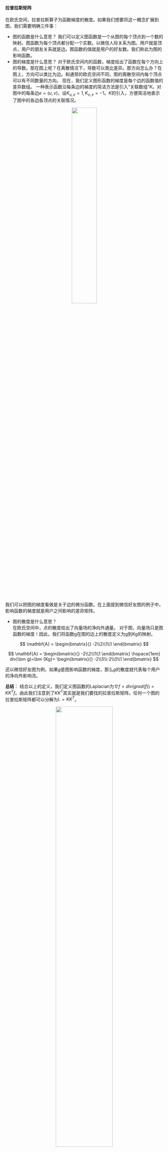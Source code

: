 

#### 拉普拉斯矩阵
在欧氏空间，拉普拉斯算子为函数梯度的散度。如果我们想要将这一概念扩展到图，我们需要明确三件事：

- 图的函数是什么意思？
	我们可以定义图函数是一个从图的每个顶点到一个数的映射。图函数为每个顶点都分配一个实数。以微信人际关系为图。用户就是顶点，用户的朋友关系就是边。图函数的值就是用户的好友数。我们称此为图的影响函数。
- 图的梯度是什么意思？
	对于欧氏空间内的函数，梯度给出了函数在每个方向上的导数。那在图上呢？在离散情况下，导数可以类比差异。那方向怎么办？在图上，方向可以类比为边。和通常的欧氏空间不同，图的离散空间内每个顶点可以有不同数量的方向。 现在，我们定义图形函数的梯度是每个边的函数值的差异数组。 一种表示函数沿每条边的梯度的简洁方法是引入“关联数组”$K$。对图中的每条边$e=(u,v)$，设$K_{u,e}=1,K_{v,e}=-1$。$K$的引入，方便简洁地表示了图中的各边各顶点的关联情况。

<div  align="center">    
<img src="https://gitee.com//dominic_z/markdown_picbed/raw/master/img/1.png" width = "40%"/>
</div>

我们可以把图的梯度看做是关于边的微分函数。在上面提到微信好友图的例子中，影响函数的梯度就是用户之间影响的差异矩阵。

- 图的散度是什么意思？  
在欧氏空间中，点的散度给出了向量场的净向外通量。  对于图，向量场只是图函数的梯度！因此，我们将函数g在图的边上的散度定义为g到Kg的映射。

$$ \mathbf{A} = 
\begin{bmatrix}{}
-2\\2\\1\\1
\end{bmatrix}  
$$

$$
\mathbf{A} = 
\begin{bmatrix}{}
-2\\2\\1\\1
\end{bmatrix} 
\hspace{1em}
div(\bm g)=\bm {Kg}=
\begin{bmatrix}{}
-2\\5\\-2\\0\\1
\end{bmatrix}
$$

还以微信好友图为例，如果$g$是图影响函数的梯度，那么$g$的散度就代表每个用户的净向外影响流。

**总结**：  结合以上的定义，我们定义图函数的Laplacian为$\nabla f = div(grad(f))=KK^Tf$。由此我们注意到了$KK^T$其实就是我们要找的拉普拉斯矩阵。任何一个图的拉普拉斯矩阵都可以分解为$L=KK^T$。

<div  align="center">    
<img src="https://gitee.com//dominic_z/markdown_picbed/raw/master/img/2.png" width = "60%"/>
</div>

绿色圈起来的其实恰好就是顶点的度。一旦我们注意到这点，我们就可以得到了最常见的拉普拉斯矩阵的定义：$L=D-W$，而$W$就是邻接矩，$D$是度数矩阵。

**启发**:拉普拉斯矩阵能告诉我们什么信息呢？  对于连续空间，它是函数的二阶导数。因此，它可以反映函数在其域上的“平滑”程度。 对于图函数，这个矩阵也一样。也就是说，图函数的Laplacian决定了图函数的“光滑”程度。那是什么意思？  

在图上，对于光滑函数它的值从一个顶点到另一个相邻顶点之间变化不大。但是对于不连通的顶点，值跳跃是正常的，但是只要两顶点连通就不应变化很大。如何用数学表达式来描述呢？如：$\sum_{u~v}w_{uv}(f(u)-f(v))^2$。$w$表示边权重。如果$w$增大，那么$(f(u)-f(v))^2$势必减小。以上提到的等价于图函数的$Dirichlet \quad energy$。表达式为：$E(f)=\frac{1}{2}\sum_{u~v}w_{uv}(f(u)-f(v))^2=\Vert K^Tf \Vert^2=f^TLf$。根据拉普拉斯矩阵定义可得：

$$
f^{T}Lf=f^{T}Df-f^{T}Wf=\sum_{i=1}^{n}d_{i}f^{2}\left(v_{i}\right)-\sum_{i,j=1}^{n}w_{ij}f\left(v_{i}\right)f\left(v_{j}\right)\\=\frac{1}{2}\left(\sum_{i=1}^{n}d_{i}f^{2}\left(v_{i}\right)-2\sum_{i,j=1}^{n}w_{ij}f\left(v_{i}\right)f\left(v_{j}\right)+\sum_{j=1}^{n}d_{j}f^{2}\left(v_{j}\right)\right)\\=\frac{1}{2}\sum_{i,j=1}^{n}w_{ij}\left(f\left(v_{i}\right)-f\left(v_{j}\right)\right)^{2}
$$
#### 微分坐标（拉普拉斯坐标）
指定$G=(V,E)$是一个三维模型，其中$V$是三维模型的所有顶点，$E$是边集合，$V_i$表示衣蛾顶点，$V_j$表示此顶点邻接顶点。微分坐标：$\delta_i = v_i-\frac{1}{d_i} \sum_{j \in N(i)} v_j$  

若要计算微分坐标，可以用原坐标乘以一个$V\times V$大小的矩阵L来获得。其中矩阵$L$表示如下：
\[
L_{ij}=
\begin{cases}
1 \quad i=j\\
-\frac{1}{d_i} \quad j\in {j:(i,j)\in E}\\
0 \quad \text{其他}
\end{cases}
\]

这个拉普拉斯矩阵是奇异的，矩阵的秩为$n-k$其中，$k$是三维模型的连通体数量。因此，如果已知微分坐标的拉普拉斯矩阵，需要得到所有顶点的坐标。就必须给定大于$k$个顶点的坐标，然后才能求解出其余顶点的坐标。这些顶点就是所谓的"锚点"。

#### 拉普拉斯变形过程
- 数学原理
拉普拉斯变形的核心理念是把顶点的坐标从欧几里得空间转变到微分坐标空间。因为微分坐标是个局部坐标，从而保持微分坐标不变，就保持了三维模型局部细节不变。进而在满足用户交互改变的三维模型一部分顶点的位置条件下，再把三维模型的微分坐标恢复为欧几里得坐标，从而完成整个变形过程。

- 计算微分坐标 
$$\bm {\Delta = L(V)}$$
$L$表示拉普拉斯算子。该算法采用基于顶点度数的拉普拉斯矩阵$\bm {L=D-A}$;$\bm D$即度数矩阵，$\bm A$即邻接矩阵。

- 移动手柄得到变形手柄上顶点新的坐标
$$
\bm {v'_i =u_i}
$$
$\bm{u}$表示手柄顶点新位置,$\bm{v}$表示顶点新的位置

- 根据微分坐标和手柄上顶点的新位置，用最小二乘法计算其余顶点的位置
$$
\bm{V}=\arg_{v'}\min(||\bm{L(V')-\Delta}||^2+\sum_{i \in C}||\bm {v'_{i}-u_{i} }||)
$$

- 解超静定线性系统
$$
\bm {AV'}=\left[ \begin{matrix}\bm{ L }\\\bm{ H }\end{matrix}\right] V'= \left[ \begin{matrix} \bm {\Delta'} \\\bm { h} \end{matrix}\right] = b
$$

$H$是$m×n$阶矩阵，$H$的每一行只有一个非零元素，其值为对应的约束权值。m就是添加的锚点个数，n是所有顶点个数。  
因为A 不是一个方阵，不能直接求解。需要乘以一个转置变为方阵再求：
$$
\bm {A^TAx=A^T}b\\
x=\bm{(A^TA)^{-1}A^T}b
$$

求解逆矩阵比较困难，用Cholesky分解加速求解。$A^TA$分解为$A^TA=R^TR$，R是一个上三角阵。



#### 实现细节
$$
\arg\min(||\bm{L(V')}-\bm{\Delta}||^2+\sum_{i \in C}||\bm {v'_{i}}-\bm {u_{i} }||^2)
$$

为了方便推导，不考虑加入手柄。加入手柄无非就是在拉普拉斯矩阵下方加上几行。原理是一样的。
$$
\arg\min(||\bm{L(V')}-\bm{\Delta}||^2)
$$
设拉普拉斯矩阵$L$为：
\[ 
\bm{L} =
\begin{bmatrix}{}
a_{11} & a_{12} & \dots & a_{1n}\\
a_{21} & a_{22} & \dots & a_{2n}\\
\dots  & \dots  & \ddots& \dots \\
a_{n1} & a_{n2} & \dots & a_{nn}
\end{bmatrix}
\]
\[ 
\bm{V'} =
\begin{bmatrix}{}
v'_1\\
v'_2\\
\vdots \\
v'_n
\end{bmatrix}
\]
为方便标记，设$\bm{\Delta} = \bm{y}$

$$
||\bm{L(V')}-\bm{\Delta}||^2=\sum_{i=1}^n(\sum_{j=1}^na_{ij}v'_j-y_i)^2
$$
我们可以通过对$v'$求导并让结果等于0，来求得最小误差：
$$
\frac{\partial(||\bm{L(V')}-\bm{\Delta}||^2)}{\partial v'_k}=\sum_{i=1}^n2(\sum_{j=1}^na_{ij}v'_j-y_i)a_{ik}=0
$$
对$k=1,2,\dots ,n$上式中的$n$个等式等价于矩阵方程：
$$
(\bm{LV'}-\bm{y})^T\bm{L}=0
$$
等价于：
$$
\bm {L}^T(\bm{LV'}-\bm{y})=0
$$
即：
$$
\bm {L}^T\bm{LV'}=\bm{L}^T\bm{y}
$$
因为$\bm{L^TL}$正定矩阵，所有$(\bm{L^TL})^{-1}$存在。所以解：
$$
\bm{V'}=((\bm{L^TL})^{-1}\bm{L}^T)\bm{y}
$$



#### 实验结果

<div  align="center">    
<img src="https://gitee.com//dominic_z/markdown_picbed/raw/master/img/100.png"  width = "40%"/>
<img src="https://gitee.com//dominic_z/markdown_picbed/raw/master/img/200.png" width = "40%"/>
</div>

<div  align="center">    
<img src="https://gitee.com//dominic_z/markdown_picbed/raw/master/img/300.png" width = "40%"/>
<img src="https://gitee.com//dominic_z/markdown_picbed/raw/master/img/400.png" width = "40%"/>
</div>


### 拉普拉斯变形迭代算法
理想情况下微分坐标应该是旋转不变的，这样可以确保变形时细节不回丢失。但是微分坐标不是旋转不变的，因此会产生细节上的扭曲。因此在上述系统中，需要把微分坐标进行相应的旋转，如下：

$$
V=\arg_{v'}min(\sum_{i=1}^n ||L(v'_i)-T_i(\delta_i)||^2+\sum_{j \in C}||v'_{j}-u_{j}||)
$$

$T_i$表示旋转矩阵。一方面重建模型需要知道准确的拉普拉斯坐标旋转后的值，一方面拉普拉斯坐标值和重建后的三维模型顶点坐标有关。解决方法有很多，其中之一是插值法，也就是把手柄上顶点的拉普拉斯坐标旋转的角度进行插值到其他待定顶点的拉普拉斯坐标。缺点是对于变化较大的变形和手柄位移产生的旋转情况效果不好。另一方法就是迭代法。

拉普拉斯坐标是一个向量，不仅有大小还有方向。迭代法核心思想是保持拉普拉斯坐标大小不变，方向改变。大小不变可以保持原有模型局部形状，而每次改变坐标向量的方向为顶点的当前法向法向，这就可以移除切线方向的分量，从而减少变形产生的拉伸和扭曲。\par
迭代法效果比以上方法效果好，但是速度慢。
##### 拉普拉斯矩阵的一些性质

1. 每行元素之和为零。
2. 因为$\bm L f =0$，那么拉普拉斯矩阵$\bm L$具有一个值为常数的特征向量和相对应是值为0的特征值。
3. 如果三维模型的组成部分为$c$个互不连接的模块，那么相应的拉普拉斯矩阵有$c$个特征值为0。
4. 拉普拉斯矩阵可以表示为一个对角阵和一个对称阵的乘积：$\bm {L=B^{-1}S}$。其中，$\bm B^{-1}$为一个对角阵，它的元素是$b_i^{-1}$，$\bm S$是一个对称矩阵，对角线上的元素是$S_{ii}=\sum_{j\in {N(i)}}w_{ij}$
5. 如果$b_i$的值都是一样的，那么拉普拉斯矩阵一定是对称的。
